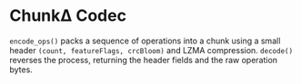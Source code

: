 # ChunkΔ Codec

`encode_ops()` packs a sequence of operations into a chunk using a small header
``(count, featureFlags, crcBloom)`` and LZMA compression. `decode()` reverses the
process, returning the header fields and the raw operation bytes.
